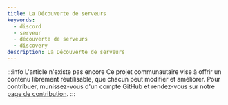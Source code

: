 ```yaml
---
title: La Découverte de serveurs
keywords:
  - discord
  - serveur
  - découverte de serveurs
  - discovery
description: La Découverte de serveurs
---
```


:::info L'article n'existe pas encore
Ce projet communautaire vise à offrir un contenu librement réutilisable, que chacun peut modifier et améliorer.
Pour contribuer, munissez-vous d'un compte GitHub et rendez-vous sur notre [page de contribution](/wiki/contribuer).
:::
